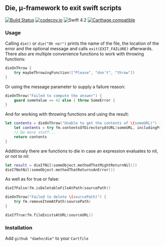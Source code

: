## Die, μ-framework to exit swift scripts    
[![Build Status](https://travis-ci.org/daehn/die.svg?branch=feature%2Fswitch-to-travis)](https://travis-ci.org/daehn/die) [![codecov.io](https://codecov.io/github/daehn/die/coverage.svg?branch=develop)](https://codecov.io/github/daehn/die?branch=develop) ![Swift 4.2](https://img.shields.io/badge/Swift-4.2-orange.svg?style=flat)
[![Carthage compatible](https://img.shields.io/badge/Carthage-compatible-4BC51D.svg?style=flat)](https://github.com/Carthage/Carthage)

### Usage

Calling `die()` or `die("Oh no!")` prints the name of the file, the location of the error and the optional message and calls `exit(EXIT_FAILURE)` afterwards. There also are multiple convenience functions to work with throwing functions:

```swift
dieOnThrow {
    try maybeThrowingFunction(["Please", "don't", "throw"])
}
```

Or using the message parameter to supply a failure reason:

```swift
dieOnThrow("Failed to compute the answer") {
    guard someValue == 42 else { throw SomeError }
}
```

And for working with throwing functions and using the result:

```swift
let contents = dieOnThrow("Unable to get the contents of \(someURL)") {
    let contents = try fm.contentsOfDirectoryAtURL(someURL, includingPropertiesForKeys: nil, options: [])
    // Do more stuff...
    return contents
}
```

Additionaly there are functions to die in case an expression evaluates to nil, or not to nil:
```swift
let result = dieIfNil(someObject.methodThatMightReturnNil())
dieIfNotNil(someObject.methodThatReturnsAnError())
```

As well as for true or false:
```swift
dieIfFalse(fm.isDeletableFileAtPath(sourcePath))

dieOnThrow("Failed to delete \(sourcePath)") {
    try fm.removeItemAtPath(sourcePath)
}

dieIfTrue(fm.fileExistsAtURL(sourceURL))
```


### Installation

Add `github "daehn/die"` to your `Cartfile`
